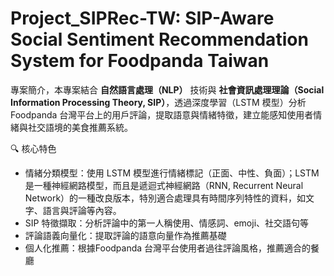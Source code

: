 # Project_SIPRec-TW: SIP-Aware Social Sentiment Recommendation System for Foodpanda Taiwan

專案簡介，本專案結合 __自然語言處理（NLP）__ 技術與 __社會資訊處理理論（Social Information Processing Theory, SIP）__，透過深度學習（LSTM 模型）分析 Foodpanda 台灣平台上的用戶評論，提取語意與情緒特徵，建立能感知使用者情緒與社交語境的美食推薦系統。

🔍 核心特色

 - 情緒分類模型：使用 LSTM 模型進行情緒標記（正面、中性、負面）；LSTM 是一種神經網路模型，而且是遞迴式神經網路（RNN, Recurrent Neural Network）的一種改良版本，特別適合處理具有時間序列特性的資料，如文字、語言與評論等內容。
 - SIP 特徵擷取：分析評論中的第一人稱使用、情感詞、emoji、社交語句等
 - 評論語義向量化：提取評論的語意向量作為推薦基礎
 - 個人化推薦：根據Foodpanda 台灣平台使用者過往評論風格，推薦適合的餐廳
